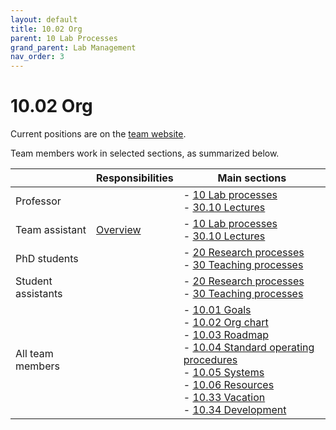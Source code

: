```yaml
---
layout: default
title: 10.02 Org
parent: 10 Lab Processes
grand_parent: Lab Management
nav_order: 3
---
```


# 10.02 Org

Current positions are on the [team website](https://www.uni-bamberg.de/digital-work/team/).

Team members work in selected sections, as summarized below.



|                               | Responsibilities | Main sections                                                                                                                                                                                                                                                                                                                                                                                                                   |
|-------------------------------|------------------|------------------------------------------------------------------------------------------------------------------------------------------------------------------------------------------------------------------------------------------------------------------------------------------------------------------------------------------------------------|
| Professor                     |                  | -  [ 10 Lab processes ](..)<br> -  [ 30.10 Lectures ]( ../../teaching/30_processes/30.10.lecture.html)                                                                                                                                                                                                                                                                                            |
| Team assistant                | [Overview](10.09.team_assistance.html)    | -  [ 10 Lab processes ](..)<br> -  [ 30.10 Lectures ]( ../../teaching/30_processes/30.10.lecture.html)                                                                                                                                                                                                                                                                                            |
| PhD students                  |                  | -  [ 20 Research processes ]( ../../research/20_processes/ )<br> -  [ 30 Teaching processes ]( ../../teaching/30_processes/ )                                                                                                                                                                                                                                                                                              |
| Student assistants            |                  | -  [ 20 Research processes ]( ../../research/20_processes/ ) <br>-  [ 30 Teaching processes ]( ../../teaching/30_processes/ )                                                                                                                                                                                                                                                                                                                                                              |
| All team members              |                  | -  [ 10.01 Goals ]( 10.01.goals.html )<br> -  [ 10.02 Org chart ]( 10.02.org.html )<br> -  [ 10.03 Roadmap ]( 10.03.roadmap.html )<br> -  [ 10.04 Standard operating procedures ]( 10.04.sop.html )<br> -  [ 10.05 Systems ]( 10.05.systems-overview.html )<br> -  [ 10.06 Resources ]( 10.06.resources.html )<br> -  [ 10.33 Vacation ]( 10.33.vacation.html )<br> -  [ 10.34 Development ]( 10.34.development.html )<br> |


<!-- 
Team members and responsibilities (ideally with reference to specific categories)
other units
-->
